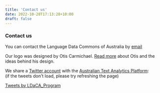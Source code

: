 ```yaml
---
title: 'Contact us'
date: 2022-10-28T17:13:28+10:00
draft: false
---
```


### Contact us

You can contact the Language Data Commons of Australia by [email](mailto:info@ldaca.edu.au)

Our logo was designed by Otis Carmichael. [Read more](/designer) about Otis and the ideas behind his design.

We share a [Twitter account](https://twitter.com/LDaCA_Program) with the [Australian Text Analytics Platform](https://www.atap.edu.au):<br>
(if the tweets don't load, please try refreshing the page)

<a class="twitter-timeline" href="https://twitter.com/LDaCA_Program?ref_src=twsrc%5Etfw" data-width="500"
  data-height="1000" data-tweet-limit="5">Tweets by LDaCA_Program</a> <script async src="https://platform.twitter.com/widgets.js" charset="utf-8"></script>
